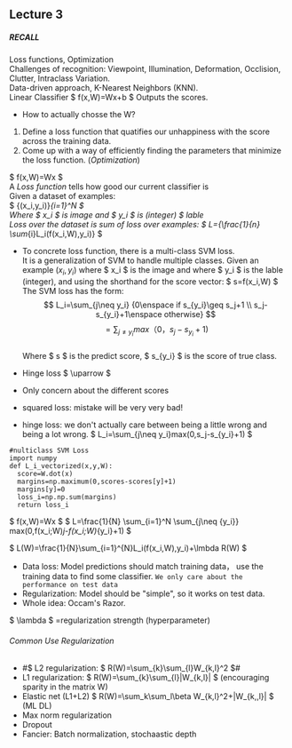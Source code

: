 
## Lecture 3
##### RECALL
Loss functions, Optimization  
Challenges of recognition: Viewpoint, Illumination, Deformation, Occlision, Clutter, Intraclass Variation.  
Data-driven approach, K-Nearest Neighbors (KNN).  
Linear Classifier $ f(x,W)=Wx+b $ Outputs the scores.  
  * How to actually chosse the W?
  1. Define a loss function that quatifies our unhappiness with the score across the training data.  
  2. Come up with a way of efficiently finding the parameters that minimize the loss function. (*Optimization*)  
  
$ f(x,W)=Wx $  
A *Loss function* tells how good our current classifier is  
Given a dataset of examples:  
$ {(x_i,y_i)}_{i=1}^N $  
Where $ x_i $ is image and $ y_i $ is (integer) $ lable   
Loss over the dataset is sum of loss over examples:
$ L={\frac{1}{n} \sum_{i}L_i(f(x_i,W),y_i)} $  
* To concrete loss function, there is a multi-class SVM loss.  
It is a generalization of SVM to handle multiple classes.
Given an example $(x_i,y_i)$ where $ x_i $ is the image and where $ y_i $ is the lable (integer), and using the shorthand for the score vector: $ s=f(x_i,W) $  
The SVM loss has the form:
$$ L_i=\sum_{j\neq y_i} {0\enspace if s_{y_i}\geq s_j+1 \\ s_j-s_{y_i}+1\enspace otherwise} $$
$$ =\sum_{j\neq y_i}max（0，s_j-s_{y_i}+1) $$  
Where $ s $ is the  predict score, $ s_{y_i} $ is the score of true class.
* Hinge loss $ \uparrow $
* Only concern about the different scores 
 
* squared loss: mistake will be very very bad!
* hinge loss: we don't actually care between being a little wrong and being a lot wrong.
$ L_i=\sum_{j\neq y_i}max(0,s_j-s_{y_i}+1) $
```
#nulticlass SVM Loss
import numpy
def L_i_vectorized(x,y,W):
  score=W.dot(x)
  margins=np.maximum(0,scores-scores[y]+1)
  margins[y]=0
  loss_i=np.np.sum(margins)
  return loss_i
```

$ f(x,W)=Wx $
$ L=\frac{1}{N} \sum_{i=1}^N \sum_{j\neq {y_i}} max(0,f(x_i;W)_j-f(x_i;W)_{y_i}+1) $

$ L(W)=\frac{1}{N}\sum_{i=1}^{N}L_i(f(x_i,W),y_i)+\lmbda R(W) $  
* Data loss: Model predictions should match training data， use the training data to find some classifier. `We only care about the performance on test data`
* Regularization: Model should be "simple", so it works on test data.  
* Whole idea: Occam's Razor.  

$ \lambda $ =regularization strength (hyperparameter)
###### Common Use Regularization
* #$ L2 regularization: $ R(W)=\sum_{k}\sum_{l}W_{k,l}^2 $#  
* L1 regularization: $ R(W)=\sum_{k}\sum_{l}|W_{k,l}| $ (encouraging sparity in the matrix W)
* Elastic net (L1+L2) $ R(W)=\sum_k\sum_l\beta W_{k,l}^2+|W_{k,,l}| $   (ML DL)
* Max norm regularization
* Dropout
* Fancier: Batch normalization, stochaastic depth


  
